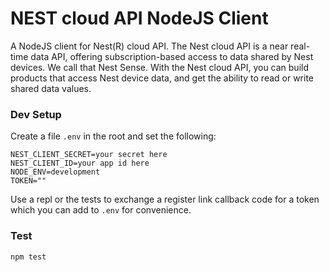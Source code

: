 # NEST cloud API NodeJS Client

A NodeJS client for Nest(R) cloud API. The Nest cloud API is a near real-time data API, offering subscription-based 
access to data shared by Nest devices. We call that Nest Sense. With the Nest cloud API, you can build products that 
access Nest device data, and get the ability to read or write shared data values.

### Dev Setup

Create a file `.env` in the root and set the following:

```
NEST_CLIENT_SECRET=your secret here
NEST_CLIENT_ID=your app id here
NODE_ENV=development
TOKEN=""
```

Use a repl or the tests to exchange a register link callback code for a token which you can add to `.env` for convenience.

### Test

    npm test
